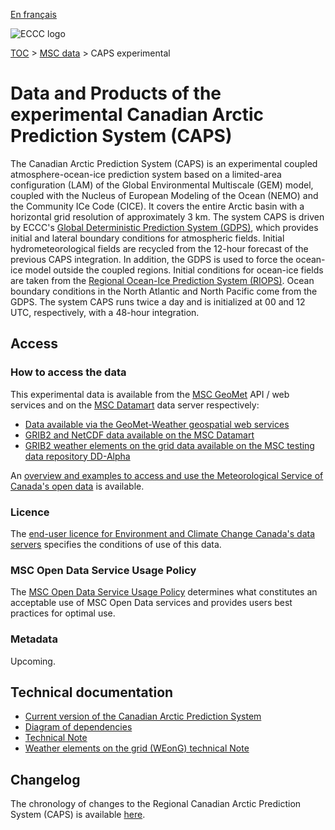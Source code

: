 [En français](readme_caps_fr.md)

![ECCC logo](../../img_eccc-logo.png)

[TOC](../../readme_en.md) > [MSC data](../readme_en.md) > CAPS experimental

# Data and Products of the experimental Canadian Arctic Prediction System (CAPS)

The Canadian Arctic Prediction System (CAPS) is an experimental coupled atmosphere-ocean-ice prediction system based on a limited-area configuration (LAM) of the Global Environmental Multiscale (GEM) model, coupled with the Nucleus of European Modeling of the Ocean (NEMO) and the Community ICe Code (CICE). It covers the entire Arctic basin with a horizontal grid resolution of approximately 3 km. The system CAPS is driven by ECCC's [Global Deterministic Prediction System (GDPS)](../nwp_gdps/readme_gdps_en.md), which provides initial and lateral boundary conditions for atmospheric fields. Initial hydrometeorological fields are recycled from the 12-hour forecast of the previous CAPS integration. In addition, the GDPS is used to force the ocean-ice model outside the coupled regions. Initial conditions for ocean-ice fields are taken from the [Regional Ocean-Ice Prediction System (RIOPS)](../nwp_riops/readme_riops_en.md). Ocean boundary conditions in the North Atlantic and North Pacific come from the GDPS. The system CAPS runs twice a day and is initialized at 00 and 12 UTC, respectively, with a 48-hour integration.

## Access

### How to access the data

This experimental data is available from the [MSC GeoMet](../../msc-geomet/readme_en.md) API / web services and on the [MSC Datamart](../../msc-datamart/readme_en.md) data server respectively:

* [Data available via the GeoMet-Weather geospatial web services](https://eccc-msc.github.io/open-data/msc-geomet/readme_en/)
* [GRIB2 and NetCDF data available on the MSC Datamart](readme_caps-datamart_en.md)
* [GRIB2 weather elements on the grid data available on the MSC testing data repository DD-Alpha](readme_caps-weong-datamart_en.md)

An [overview and examples to access and use the Meteorological Service of Canada's open data](../../usage/readme_en.md) is available.

### Licence

The [end-user licence for Environment and Climate Change Canada's data servers](../../licence/readme_en.md) specifies the conditions of use of this data.

### MSC Open Data Service Usage Policy

The [MSC Open Data Service Usage Policy](../../usage-policy/readme_en.md) determines what constitutes an acceptable use of MSC Open Data services and provides users best practices for optimal use.

### Metadata

Upcoming.

## Technical documentation

* [Current version of the Canadian Arctic Prediction System](https://collaboration.cmc.ec.gc.ca/cmc/cmoi/product_guide/docs/tech_specifications/tech_specifications_CAPS_e.pdf)
* [Diagram of dependencies](https://collaboration.cmc.ec.gc.ca/cmc/cmos/public_doc/msc-data/nwep-dependency-diagrams/system_CAPS_en.svg)
* [Technical Note](https://collaboration.cmc.ec.gc.ca/cmc/cmoi/product_guide/docs/tech_notes/technote_caps_e.pdf)
* [Weather elements on the grid (WEonG) technical Note](https://collaboration.cmc.ec.gc.ca/cmc/cmoi/product_guide/docs/tech_notes/technote_weong-hrdps_e.pdf)

## Changelog

The chronology of changes to the Regional Canadian Arctic Prediction System (CAPS) is available [here](changelog_caps_en.md).
